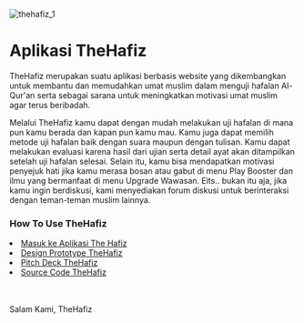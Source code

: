 ![thehafiz_1](https://user-images.githubusercontent.com/64542167/106095346-a061e880-616e-11eb-950f-a7cd2ab0cbfa.png) 
<h1>Aplikasi TheHafiz</h1>

<p> TheHafiz merupakan suatu aplikasi berbasis website yang dikembangkan untuk membantu dan memudahkan umat muslim dalam menguji hafalan Al-Qur'an serta sebagai sarana untuk meningkatkan motivasi umat muslim agar terus beribadah. </p>

<p>Melalui TheHafiz kamu dapat dengan mudah melakukan uji hafalan di mana pun kamu berada dan kapan pun kamu mau. Kamu juga dapat memilih metode uji hafalan baik dengan suara maupun dengan tulisan. Kamu dapat melakukan evaluasi karena hasil dari ujian serta detail ayat akan ditampilkan setelah uji hafalan selesai. Selain itu, kamu bisa mendapatkan motivasi penyejuk hati jika kamu merasa bosan atau gabut di menu Play Booster dan ilmu yang bermanfaat di menu Upgrade Wawasan. Eits.. bukan itu aja, jika kamu ingin berdiskusi, kami menyediakan forum diskusi untuk berinteraksi dengan teman-teman muslim lainnya.</p>

<h3>How To Use TheHafiz</h3>

<li><a href="https://thehafiz.my.id">Masuk ke Aplikasi The Hafiz</a></li>
<li><a href="">Design Prototype TheHafiz</a></li>
<li><a href="">Pitch Deck TheHafiz</a></li>
<li><a href="https://github.com/haidarrahman30/HafizDev_TheHafiz-App/tree/master">Source Code TheHafiz</a></li>
<br><br>
<p>Salam Kami, TheHafiz</p>
